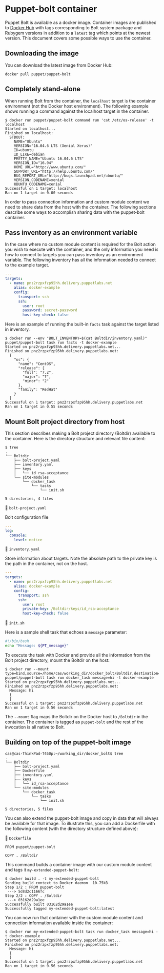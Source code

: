 # Puppet-bolt container

Puppet Bolt is available as a docker image. Container images are published to
[Docker Hub](https://hub.docker.com/r/puppet/puppet-bolt/tags) with tags
corresponding to Bolt system package and Rubygem versions in addition to a
`latest` tag which points at the newest version. This document covers some
possible ways to use the container.

## Downloading the image

You can download the latest image from Docker Hub:
```
docker pull puppet/puppet-bolt
```

## Completely stand-alone

When running Bolt from the container, the `localhost` target is the container
environment (not the Docker host environment). The following example shows
running a command against the localhost target in the container.
```
$ docker run puppet/puppet-bolt command run 'cat /etc/os-release' -t localhost
Started on localhost...
Finished on localhost:
  STDOUT:
    NAME="Ubuntu"
    VERSION="16.04.6 LTS (Xenial Xerus)"
    ID=ubuntu
    ID_LIKE=debian
    PRETTY_NAME="Ubuntu 16.04.6 LTS"
    VERSION_ID="16.04"
    HOME_URL="http://www.ubuntu.com/"
    SUPPORT_URL="http://help.ubuntu.com/"
    BUG_REPORT_URL="http://bugs.launchpad.net/ubuntu/"
    VERSION_CODENAME=xenial
    UBUNTU_CODENAME=xenial
Successful on 1 target: localhost
Ran on 1 target in 0.00 seconds
```

In order to pass connection information and custom module content we need to
share data from the host with the container. The following sections describe
some ways to accomplish sharing data with the puppet-bolt container.

## Pass inventory as an environment variable

In the case where no custom module content is required for the Bolt action you
wish to execute with the container, and the only information you need is how to
connect to targets you can pass inventory as an environment variable. The
following inventory has all the information needed to connect to the example
target. 

```yaml
---
targets:
  - name: pnz2rzpxfzp95hh.delivery.puppetlabs.net
    alias: docker-example
    config:
      transport: ssh
      ssh:
        user: root
        password: secret-password
        host-key-check: false
```

Here is an example of running the built-in `facts` task against the target
listed in inventory. 

```
$ docker run --env "BOLT_INVENTORY=$(cat Boltdir/inventory.yaml)" puppet/puppet-bolt task run facts -t docker-example
Started on pnz2rzpxfzp95hh.delivery.puppetlabs.net...
Finished on pnz2rzpxfzp95hh.delivery.puppetlabs.net:
  {
    "os": {
      "name": "CentOS",
      "release": {
        "full": "7.2",
        "major": "7",
        "minor": "2"
      },
      "family": "RedHat"
    }
  }
Successful on 1 target: pnz2rzpxfzp95hh.delivery.puppetlabs.net
Ran on 1 target in 0.55 seconds
```

## Mount Bolt project directory from host 

This section describes making a Bolt project directory (Boltdir) available to
the container. Here is the directory structure and relevant file content:
```
$ tree
.
└── Boltdir
    ├── bolt-project.yaml
    ├── inventory.yaml
    ├── keys
    │   └── id_rsa-acceptance
    └── site-modules
        └── docker_task
            └── tasks
                └── init.sh

5 directories, 4 files
```

📄 `bolt-project.yaml`

Bolt configuration file
```yaml
---
log:
  console:
    level: notice
```

📄 `inventory.yaml`

Store information about targets. Note the absolute path to the private key is
the path in the container, not on the host.

```yaml
---
targets:
  - name: pnz2rzpxfzp95hh.delivery.puppetlabs.net
    alias: docker-example
    config:
      transport: ssh
      ssh:
        user: root
        private-key: /Boltdir/keys/id_rsa-acceptance
        host-key-check: false
```

📄 `init.sh`

Here is a sample shell task that echoes a `message` parameter:

```bash
#!/bin/bash
echo "Message: ${PT_message}"
```

To execute the task with Docker and provide all the information from the Bolt
project directory, mount the Boltdir on the host:

```
$ docker run --mount type=bind,source=/home/cas/working_dir/docker_bolt/Boltdir,destination=/Boltdir puppet/puppet-bolt task run docker_task message=hi -t docker-example
Started on pnz2rzpxfzp95hh.delivery.puppetlabs.net...
Finished on pnz2rzpxfzp95hh.delivery.puppetlabs.net:
  Message: hi
  {
  }
Successful on 1 target: pnz2rzpxfzp95hh.delivery.puppetlabs.net
Ran on 1 target in 0.56 seconds
```

The `--mount` flag maps the Boltdir on the Docker host to `/Boltdir` in the
container. The container is tagged as `puppet-bolt` and the rest of the
invocation is all native to Bolt. 

## Building on top of the puppet-bolt image

```
cas@cas-ThinkPad-T460p:~/working_dir/docker_bolt$ tree
.
└── Boltdir
    ├── bolt-project.yaml
    ├── Dockerfile
    ├── inventory.yaml
    ├── keys
    │   └── id_rsa-acceptance
    └── site-modules
        └── docker_task
            └── tasks
                └── init.sh

5 directories, 5 files
```

You can also extend the puppet-bolt image and copy in data that will always be
available for that image. To illustrate this, you can add a Dockerfile with the
following content (with the directory structure defined above):

📄 `Dockerfile`

```
FROM puppet/puppet-bolt

COPY . /Boltdir
```

This command builds a container image with our custom module content and tags it
`my-extended-puppet-bolt`:

```
$ docker build . -t my-extended-puppet-bolt
Sending build context to Docker daemon  10.75kB
Step 1/2 : FROM puppet-bolt
 ---> 5d8d2c1166fc
Step 2/2 : COPY . /Boltdir
 ---> 03162d29a1ee
Successfully built 03162d29a1ee
Successfully tagged my-extended-puppet-bolt:latest
```

You can now run that container with the custom module content and connection
information available inside the container:

```
$ docker run my-extended-puppet-bolt task run docker_task message=hi -t docker-example
Started on pnz2rzpxfzp95hh.delivery.puppetlabs.net...
Finished on pnz2rzpxfzp95hh.delivery.puppetlabs.net:
  Message: hi
  {
  }
Successful on 1 target: pnz2rzpxfzp95hh.delivery.puppetlabs.net
Ran on 1 target in 0.56 seconds
```
